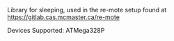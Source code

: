 Library for sleeping, used in the re-mote setup found at https://gitlab.cas.mcmaster.ca/re-mote

Devices Supported: ATMega328P